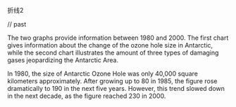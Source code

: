 折线2

// past

The two graphs provide information between 1980 and 2000. The first chart gives information about the change of the ozone hole size in Antarctic, while the second chart illustrates the amount of three types of damaging gases jeopardizing the Antarctic Area. 



In 1980, the size of Antarctic Ozone Hole was only 40,000 square kilometers approximately. After growing up to 80 in 1985, the figure rose dramatically to 190 in the next five years. However, this trend slowed down in the next decade, as the figure reached 230 in 2000.



 